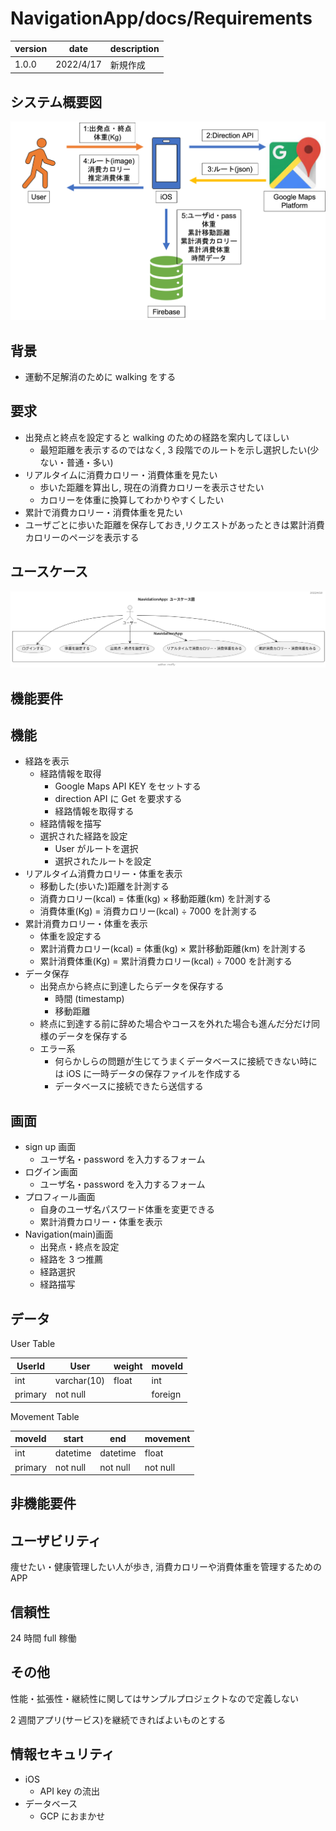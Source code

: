 # NavigationApp/docs/Requirements

| version | date      | description |
| ------- | --------- | ----------- |
| 1.0.0   | 2022/4/17 | 新規作成    |

## システム概要図

![system_summary](/img/requirements/system_summary.png)

## 背景

- 運動不足解消のために walking をする

## 要求

- 出発点と終点を設定すると walking のための経路を案内してほしい
  - 最短距離を表示するのではなく, 3 段階でのルートを示し選択したい(少ない・普通・多い)
- リアルタイムに消費カロリー・消費体重を見たい
  - 歩いた距離を算出し, 現在の消費カロリーを表示させたい
  - カロリーを体重に換算してわかりやすくしたい
- 累計で消費カロリー・消費体重を見たい
- ユーザごとに歩いた距離を保存しておき,リクエストがあったときは累計消費カロリーのページを表示する

## ユースケース

![system_usecase](/img/requirements/system_usecase.png)

## 機能要件

## 機能

- 経路を表示
  - 経路情報を取得
    - Google Maps API KEY をセットする
    - direction API に Get を要求する
    - 経路情報を取得する
  - 経路情報を描写
  - 選択された経路を設定
    - User がルートを選択
    - 選択されたルートを設定
- リアルタイム消費カロリー・体重を表示
  - 移動した(歩いた)距離を計測する
  - 消費カロリー(kcal) = 体重(kg) × 移動距離(km) を計測する
  - 消費体重(Kg) = 消費カロリー(kcal) ÷ 7000 を計測する
- 累計消費カロリー・体重を表示
  - 体重を設定する
  - 累計消費カロリー(kcal) = 体重(kg) × 累計移動距離(km) を計測する
  - 累計消費体重(Kg) = 累計消費カロリー(kcal) ÷ 7000 を計測する
- データ保存
  - 出発点から終点に到達したらデータを保存する
    - 時間 (timestamp)
    - 移動距離
  - 終点に到達する前に辞めた場合やコースを外れた場合も進んだ分だけ同様のデータを保存する
  - エラー系
    - 何らかしらの問題が生じてうまくデータベースに接続できない時には iOS に一時データの保存ファイルを作成する
    - データベースに接続できたら送信する

## 画面

- sign up 画面
  - ユーザ名・password を入力するフォーム
- ログイン画面
  - ユーザ名・password を入力するフォーム
- プロフィール画面
  - 自身のユーザ名パスワード体重を変更できる
  - 累計消費カロリー・体重を表示
- Navigation(main)画面
  - 出発点・終点を設定
  - 経路を 3 つ推薦
  - 経路選択
  - 経路描写

## データ

User Table

| UserId  | User        | weight | moveId  |
| ------- | ----------- | ------ | ------- |
| int     | varchar(10) | float  | int     |
| primary | not null    |        | foreign |

Movement Table

| moveId  | start    | end      | movement |
| ------- | -------- | -------- | -------- |
| int     | datetime | datetime | float    |
| primary | not null | not null | not null |

## 非機能要件

## ユーザビリティ

痩せたい・健康管理したい人が歩き, 消費カロリーや消費体重を管理するための APP

## 信頼性

24 時間 full 稼働

## その他

性能・拡張性・継続性に関してはサンプルプロジェクトなので定義しない

2 週間アプリ(サービス)を継続できればよいものとする

## 情報セキュリティ

- iOS
  - API key の流出
- データベース
  - GCP におまかせ
